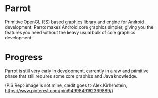 # Parrot
Primitive OpenGL (ES) based graphics library and engine for Android development.
Parrot makes Android core graphics simpler, giving you the features you need without the heavy usual bulk of core graphics development.

# Progress
Parrot is still very early in development, currently in a raw and primitive phase that still requires some core graphics and Java knowledge.

(P.S Repo image is not mine, credit goes to Alex Kirhenstein, https://www.pinterest.com/pin/9499849192369889/)
